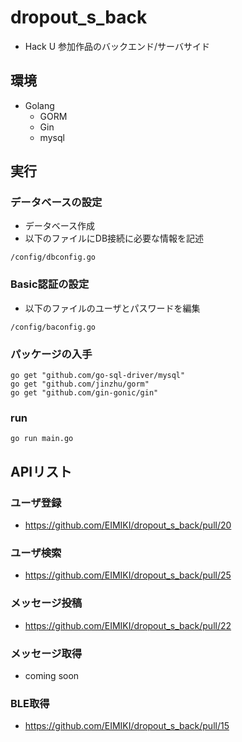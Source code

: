 # dropout_s_back
* Hack U 参加作品のバックエンド/サーバサイド
## 環境
* Golang
  * GORM
  * Gin
  * mysql
  
## 実行
### データベースの設定
* データベース作成
* 以下のファイルにDB接続に必要な情報を記述
```
/config/dbconfig.go
```

### Basic認証の設定
* 以下のファイルのユーザとパスワードを編集
```
/config/baconfig.go
```

### パッケージの入手
```
go get "github.com/go-sql-driver/mysql"
go get "github.com/jinzhu/gorm"
go get "github.com/gin-gonic/gin"
```

### run
```
go run main.go
```

## APIリスト
### ユーザ登録
* https://github.com/EIMIKI/dropout_s_back/pull/20
### ユーザ検索
* https://github.com/EIMIKI/dropout_s_back/pull/25
### メッセージ投稿
* https://github.com/EIMIKI/dropout_s_back/pull/22
### メッセージ取得
* coming soon
### BLE取得
* https://github.com/EIMIKI/dropout_s_back/pull/15
